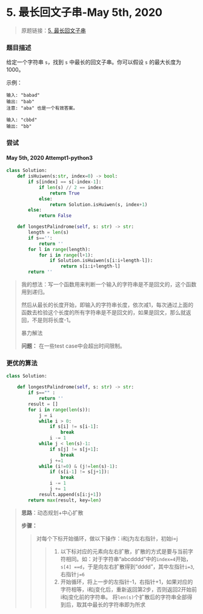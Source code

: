 # 5. 最长回文子串-May 5th, 2020

> 原题链接：[5. 最长回文子串](https://leetcode-cn.com/problems/longest-palindromic-substring/)

### 题目描述

给定一个字符串 `s`，找到 `s` 中最长的回文子串。你可以假设 `s` 的最大长度为 1000。

示例：

```
输入: "babad"
输出: "bab"
注意: "aba" 也是一个有效答案。
```

```
输入: "cbbd"
输出: "bb"
```

### 尝试

#### May 5th, 2020 Attempt1-python3

```python
class Solution:
    def isHuiwen(s:str, index=0) -> bool:
        if s[index] == s[-index-1]:
            if len(s) // 2 == index:
                return True
            else:
                return Solution.isHuiwen(s, index+1)
        else:
            return False

    def longestPalindrome(self, s: str) -> str:
        length = len(s)
        if s=='':
            return ''
        for l in range(length):
            for i in range(l+1):
                if Solution.isHuiwen(s[i:i+length-l]):
                    return s[i:i+length-l]
        return ''
```

> 我的想法：写一个函数用来判断一个输入的字符串是不是回文的，这个函数用到递归。
>
> 然后从最长的长度开始，即输入的字符串长度，依次减1，每次通过上面的函数去检验这个长度的所有字符串是不是回文的，如果是回文，那么就返回，不是则将长度-1。
>
> 暴力解法
>
> **问题：** 在一些test case中会超出时间限制。

### 更优的算法

```python
class Solution:

    def longestPalindrome(self, s: str) -> str:
        if s=="" :
            return ''
        result = []
        for i in range(len(s)):
            j = i
            while i > 0:
                if s[i] != s[i-1]: 
                    break
                i -= 1
            while j < len(s)-1:
                if s[j] != s[j+1]:
                    break
                j +=1
            while (i!=0) & (j!=len(s)-1):
                if (s[i-1] != s[j+1]):
                    break
                i -= 1
                j += 1
            result.append(s[i:j+1])
        return max(result, key=len)
```


> **思路**：动态规划+中心扩散
> 
> **步骤：** 
> > 对每个下标开始循环，做以下操作：i和j为左右指针，初始i=j
> > > 1. 以下标对应的元素向左右扩散，扩散的方式是要与当前字符相同。如：对于字符串“abcdddd”中的`index=4`开始，`s[4] ==d`，于是向左右扩散得到“dddd”，其中左指针`i=3`,右指针`j=6`
> > > 2. 开始循环，将上一步的左指针-1，右指针+1，如果对应的字符相等，i和j变化后，重新返回第2步，否则返回2开始前i和j变化前的字符串。
> > 将`len(s)`个扩散后的字符串全部得到后，取其中最长的字符串即为所求
>
